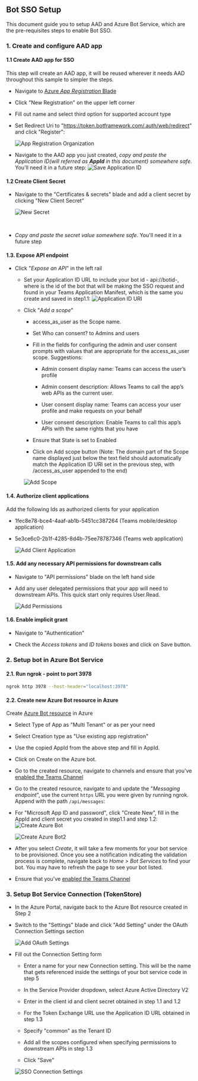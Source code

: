 ## Bot SSO Setup
This document guide you to setup AAD and Azure Bot Service, which are the pre-requisites steps to enable Bot SSO.

### 1. Create and configure AAD app

#### 1.1 Create AAD app for SSO

This step will create an AAD app, it will be reused wherever it needs AAD throughout this sample to simpler the steps.

- Navigate to [Azure _App Registration_ Blade](https://ms.portal.azure.com/#blade/Microsoft_AAD_RegisteredApps/ApplicationsListBlade)

- Click "New Registration" on the upper left corner

- Fill out name and select third option for supported account type 
- Set Redirect Uri to "https://token.botframework.com/.auth/web/redirect" and click "Register":

    ![App Registration Organization](https://raw.githubusercontent.com/OfficeDev/Microsoft-Teams-Samples/main/samples/bot-conversation-sso-quickstart/js/sso_media/AppRegistration.png)

- Navigate to the AAD app you just created, _copy and paste the Application ID(will referred as **AppId** in this document) somewhere safe_. You'll need it in a future step:
    ![Save Application ID](https://raw.githubusercontent.com/OfficeDev/Microsoft-Teams-Samples/main/samples/bot-conversation-sso-quickstart/js/sso_media/AppId.png)

#### 1.2 Create Client Secret

- Navigate to the "Certificates & secrets" blade and add a client secret by clicking "New Client Secret"

    ![New Secret](https://raw.githubusercontent.com/OfficeDev/Microsoft-Teams-Samples/main/samples/bot-conversation-sso-quickstart/js/sso_media/ClientSecret.png)
</br>

- _Copy and paste the secret value somewhere safe_. You'll need it in a future step

#### 1.3. Expose API endpoint

- Click "_Expose an API_" in the left rail

    - Set your Application ID URL to include your bot id - api://botid-<AppId>, where <AppId> is the id of the bot that will be making the SSO request and found in your Teams Application Manifest, which is the same you create and saved in step1.1:
    ![Application ID URI](https://raw.githubusercontent.com/OfficeDev/Microsoft-Teams-Samples/main/samples/bot-conversation-sso-quickstart/js/sso_media/AppIdUri.png)

    - Click "_Add a scope_"

        - access_as_user as the Scope name.

        - Set Who can consent? to Admins and users

        - Fill in the fields for configuring the admin and user consent prompts with values that are appropriate for the access_as_user scope. Suggestions:

            - Admin consent display name: Teams can access the user’s profile

            - Admin consent description: Allows Teams to call the app’s web APIs as the current user.

            - User consent display name: Teams can access your user profile and make requests on your behalf

            - User consent description: Enable Teams to call this app’s APIs with the same rights that you have

        - Ensure that State is set to Enabled

        - Click on Add scope button (Note: The domain part of the Scope name displayed just below the text field should automatically match the Application ID URI set in the previous step, with /access_as_user appended to the end)

        ![Add Scope](https://raw.githubusercontent.com/OfficeDev/Microsoft-Teams-Samples/main/samples/bot-conversation-sso-quickstart/js/sso_media/CreateScope.png)

#### 1.4. Authorize client applications

Add the following Ids as authorized clients for your application

- 1fec8e78-bce4-4aaf-ab1b-5451cc387264 (Teams mobile/desktop application)

- 5e3ce6c0-2b1f-4285-8d4b-75ee78787346 (Teams web application)

    ![Add Client Application](https://raw.githubusercontent.com/OfficeDev/Microsoft-Teams-Samples/main/samples/bot-conversation-sso-quickstart/js/sso_media/AddClient.png)

#### 1.5. Add any necessary API permissions for downstream calls

- Navigate to "API permissions" blade on the left hand side

- Add any user delegated permissions that your app will need to downstream APIs. This quick start only requires User.Read.

    ![Add Permissions](https://raw.githubusercontent.com/OfficeDev/Microsoft-Teams-Samples/main/samples/bot-conversation-sso-quickstart/js/sso_media/image013.png)

#### 1.6. Enable implicit grant

- Navigate to "Authentication"

- Check the *Access tokens* and *ID tokens* boxes and click on Save button.

### 2. Setup bot in Azure Bot Service

#### 2.1. Run ngrok - point to port 3978

```bash
ngrok http 3978 --host-header="localhost:3978"
```

#### 2.2. Create new Azure Bot resource in Azure

Create [Azure Bot resource](https://docs.microsoft.com/en-us/azure/bot-service/bot-service-quickstart-registration) in Azure

- Select Type of App as "Multi Tenant" or as per your need
- Select Creation type as "Use existing app registration"
- Use the copied AppId from the above step and fill in AppId.
- Click on Create on the Azure bot.
- Go to the created resource, navigate to channels and ensure that you've [enabled the Teams Channel](https://docs.microsoft.com/en-us/azure/bot-service/channel-connect-teams?view=azure-bot-service-4.0)

- Go to the created resource, navigate to and update the "_Messaging endpoint_", use the current `https` URL you were given by running ngrok. Append with the path `/api/messages`:
- For "Microsoft App ID and password", click "Create New", fill in the AppId and client secret you created in step1.1 and step 1.2:
    ![Create Azure Bot](https://raw.githubusercontent.com/OfficeDev/Microsoft-Teams-Samples/main/samples/bot-conversation-sso-quickstart/js/sso_media/CreateBot.png)

    ![Create Azure Bot2](https://raw.githubusercontent.com/OfficeDev/Microsoft-Teams-Samples/main/samples/bot-conversation-sso-quickstart/js/sso_media/CreateBot2.png)

- After you select *Create*, it will take a few moments for your bot service to be provisioned. Once you see a notification indicating the validation process is complete, navigate back to *Home > Bot Services* to find your bot. You may have to refresh the page to see your bot listed.
- Ensure that you've [enabled the Teams Channel](https://docs.microsoft.com/en-us/azure/bot-service/channel-connect-teams?view=azure-bot-service-4.0)

### 3. Setup Bot Service Connection (TokenStore)

- In the Azure Portal, navigate back to the Azure Bot resource created in Step 2
   
- Switch to the "Settings" blade and click "Add Setting" under the OAuth Connection Settings section

    ![Add OAuth Settings](https://raw.githubusercontent.com/OfficeDev/Microsoft-Teams-Samples/main/samples/bot-conversation-sso-quickstart/js/sso_media/AddOauth.png)

- Fill out the Connection Setting form

    - Enter a name for your new Connection setting. This will be the name that gets referenced inside the settings of your bot service code in step 5

    - In the Service Provider dropdown, select Azure Active Directory V2

    - Enter in the client id and client secret obtained in step 1.1 and 1.2

    - For the Token Exchange URL use the Application ID URL obtained in step 1.3

    - Specify "common" as the Tenant ID

    - Add all the scopes configured when specifying permissions to downstream APIs in step 1.3

    - Click "Save"

    ![SSO Connection Settings](https://raw.githubusercontent.com/OfficeDev/Microsoft-Teams-Samples/main/samples/bot-conversation-sso-quickstart/js/sso_media/image017.png)
